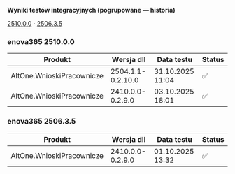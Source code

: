 **Wyniki testów integracyjnych (pogrupowane — historia)**

[2510.0.0](#enova365-251000) · [2506.3.5](#enova365-250635)

### enova365 2510.0.0

| Produkt                   | Wersja dll        | Data testu       | Status |
|---------------------------|-------------------|------------------|--------|
| AltOne.WnioskiPracownicze | 2504.1.1-0.2.10.0 | 31.10.2025 11:04 | ✅      |
| AltOne.WnioskiPracownicze | 2410.0.0-0.2.9.0  | 03.10.2025 18:01 | ✅      |

### enova365 2506.3.5

| Produkt                   | Wersja dll       | Data testu       | Status |
|---------------------------|------------------|------------------|--------|
| AltOne.WnioskiPracownicze | 2410.0.0-0.2.9.0 | 01.10.2025 13:32 | ✅      |

